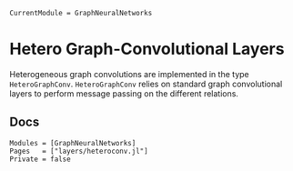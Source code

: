```@meta
CurrentModule = GraphNeuralNetworks
```

# Hetero Graph-Convolutional Layers

Heterogeneous graph convolutions are implemented in the type `HeteroGraphConv`. `HeteroGraphConv` relies on standard graph convolutional layers to perform message passing on the different relations.

## Docs

```@autodocs
Modules = [GraphNeuralNetworks]
Pages   = ["layers/heteroconv.jl"]
Private = false
```
